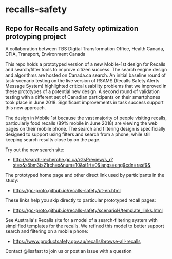 # recalls-safety
## Repo for Recalls and Safety optimization protoyping project 
A collaboration between TBS Digital Transformation Office, Health Canada, CFIA, Transport, Environment Canada

This repo holds a prototyped version of a new Mobile-1st design for Recalls and search/filter tools to improve citizen success. The search engine design and algorithms are hosted on Canada.ca search.  An initial baseline round of task-scenario testing on the live version of RSAMS (Recalls Safety Alerts Message System) highlighted critical usability problems that we improved in these prototypes of a potential new design. A second round of validation testing with a different set of Canadian participants on their smartphones took place in June 2018. Significant improvements in task success support this new approach.  

The design in Mobile 1st because the vast majority of people visiting recalls, particularly food recalls (89% mobile in June 2018) are viewing the web pages on their mobile phone. The search and filtering design is specificially designed to support using filters and search from a phone, while still keeping search results close by on the page. 

Try out the new search site: 
* http://search-recherche.gc.ca/rGsPreview/s_r?st=s&s5bm3ts21rch=x&num=10&st1rt=0&langs=eng&cdn=rasf&&

The prototyped home page and other direct link used by participants in the study: 
* https://gc-proto.github.io/recalls-safety/ut-en.html

These links help you skip directly to particular prototyped recall pages: 
* https://gc-proto.github.io/recalls-safety/scenarioH/template_links.html

See Australia's Recalls site for a model of a search-filtering system with simplified templates for the recalls. We refined this model to better support search and filtering on a mobile phone:
* https://www.productsafety.gov.au/recalls/browse-all-recalls

Contact @lisafast to join us or post an issue with a question
